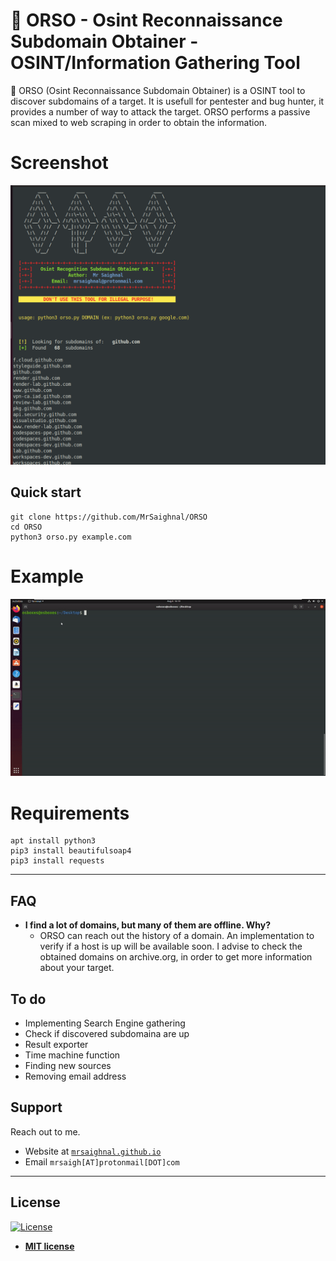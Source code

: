# 🐻 ORSO - Osint Reconnaissance Subdomain Obtainer - OSINT/Information Gathering Tool

🐻 ORSO (Osint Reconnaissance Subdomain Obtainer) is a OSINT tool to discover subdomains of a target. It is usefull for pentester and bug hunter, it provides a number of way to attack the target. ORSO performs a passive scan mixed to web scraping in order to obtain the information.

# Screenshot

![](https://github.com/MrSaighnal/ORSO/blob/master/images/screen.png)

## Quick start

```
git clone https://github.com/MrSaighnal/ORSO
cd ORSO
python3 orso.py example.com
```
# Example

![](https://github.com/MrSaighnal/ORSO/blob/master/images/usage.gif)

# Requirements

```
apt install python3
pip3 install beautifulsoap4
pip3 install requests
```

---

## FAQ

- **I find a lot of domains, but many of them are offline. Why?**
    - ORSO can reach out the history of a domain. An implementation to verify if a host is up will be available soon. I advise to check the obtained domains on archive.org, in order to get more information about your target.



## To do

- Implementing Search Engine gathering
- Check if discovered subdomaina are up
- Result exporter
- Time machine function
- Finding new sources
- Removing email address



## Support

Reach out to me.

- Website at <a href="http://mrsaigh@github.io" target="_blank">`mrsaighnal.github.io`</a>
- Email `mrsaigh[AT]protonmail[DOT]com`

---

## License

[![License](http://img.shields.io/:license-mit-blue.svg?style=flat-square)](http://badges.mit-license.org)

- **[MIT license](http://opensource.org/licenses/mit-license.php)**

